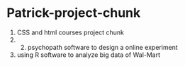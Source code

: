 # Patrick-project-chunk
1. CSS and html courses project chunk
2. 2. psychopath software to design a online experiment
3. using R software to analyze big data of Wal-Mart
